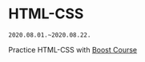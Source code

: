 # HTML-CSS
 `2020.08.01.~2020.08.22.`  
 
 Practice HTML-CSS with [Boost Course](https://www.edwith.org/boostcourse-cs-htmlcss)
